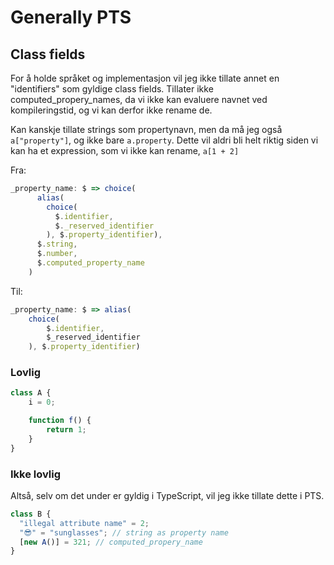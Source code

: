 # Generally PTS

## Class fields

For å holde språket og implementasjon vil jeg ikke tillate annet en "identifiers" som gyldige class fields.
Tillater ikke computed_propery_names, da vi ikke kan evaluere navnet ved kompileringstid, og vi kan derfor ikke rename de.

Kan kanskje tillate strings som propertynavn, men da må jeg også `a["property"]`, og ikke bare `a.property`. Dette vil aldri bli helt riktig siden vi kan ha et expression, som vi ikke kan rename, `a[1 + 2]`

Fra:

```javascript
_property_name: $ => choice(
      alias(
        choice(
          $.identifier,
          $._reserved_identifier
        ), $.property_identifier),
      $.string,
      $.number,
      $.computed_property_name
    )
```

Til:

```javascript
_property_name: $ => alias(
    choice(
        $.identifier,
        $_reserved_identifier
    ), $.property_identifier)
```
### Lovlig

```javascript
class A {
    i = 0;

    function f() {
        return 1;
    }
}
```

### Ikke lovlig

Altså, selv om det under er gyldig i TypeScript, vil jeg ikke tillate dette i PTS.

```javascript
class B {
  "illegal attribute name" = 2;
  "😎" = "sunglasses"; // string as property name
  [new A()] = 321; // computed_propery_name
}
```
